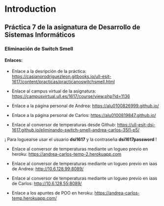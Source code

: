 # Introduction

## Práctica 7 de la asignatura de Desarrollo de Sistemas Informáticos

### Eliminación de Switch Smell

#### Enlaces:

* Enlace a la desripción de la práctica: https://casianorodriguezleon.gitbooks.io/ull-esit-1617/content/practicas/practicanoswitchsmell.html
* Enlace al campus virtual de la asignatura: https://campusvirtual.ull.es/1617/course/view.php?id=1136
* Enlace a la página personal de Andrea: https://alu0100826999.github.io/
* Enlace a la página personal de Carlos: https://alu0100819847.github.io/

* Enlace al conversor de temperaturas desde Github: https://ull-esit-dsi-1617.github.io/eliminando-switch-smell-andrea-carlos-35l1-p5/

¡ Para loguearse usar el usuario **dsi1617** y la contraseña **dsi1617password** !

* Enlace al conversor de temperaturas mediante un logueo previo en heroku: https://andrea-carlos-temp-2.herokuapp.com
* Enlace al conversor de temperaturas mediante un logueo previo en iaas de Andrea: http://10.6.128.99:8089/
* Enlace al conversor de temperaturas mediante un logueo previo en iaas de Carlos: http://10.6.128.55:8089/

* Enlace a los apuntes de POO en heroku: https://andrea-carlos-temp.herokuapp.com/
